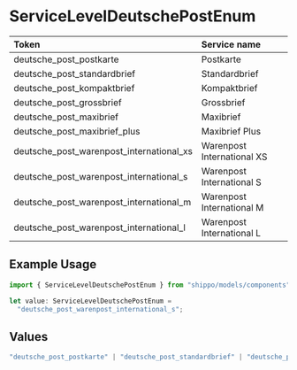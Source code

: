 # ServiceLevelDeutschePostEnum

|Token | Service name|
|:---|:---|
| deutsche_post_postkarte | Postkarte|
| deutsche_post_standardbrief | Standardbrief|
| deutsche_post_kompaktbrief | Kompaktbrief|
| deutsche_post_grossbrief | Grossbrief|
| deutsche_post_maxibrief | Maxibrief|
| deutsche_post_maxibrief_plus | Maxibrief Plus|
| deutsche_post_warenpost_international_xs | Warenpost International XS|
| deutsche_post_warenpost_international_s | Warenpost International S|
| deutsche_post_warenpost_international_m | Warenpost International M|
| deutsche_post_warenpost_international_l | Warenpost International L|


## Example Usage

```typescript
import { ServiceLevelDeutschePostEnum } from "shippo/models/components";

let value: ServiceLevelDeutschePostEnum =
  "deutsche_post_warenpost_international_s";
```

## Values

```typescript
"deutsche_post_postkarte" | "deutsche_post_standardbrief" | "deutsche_post_kompaktbrief" | "deutsche_post_grossbrief" | "deutsche_post_maxibrief" | "deutsche_post_maxibrief_plus" | "deutsche_post_warenpost_international_xs" | "deutsche_post_warenpost_international_s" | "deutsche_post_warenpost_international_m" | "deutsche_post_warenpost_international_l"
```